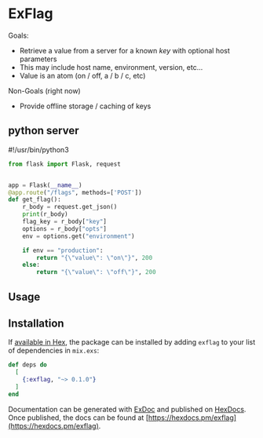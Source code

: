 # ExFlag

Goals:
* Retrieve a value from a server for a known _key_ with optional host parameters
 * This may include host name, environment, version, etc...
* Value is an atom (on / off, a / b / c, etc)

Non-Goals (right now)
* Provide offline storage / caching of keys

## python server

#!/usr/bin/python3
```python
from flask import Flask, request


app = Flask(__name__)
@app.route("/flags", methods=['POST'])
def get_flag():
    r_body = request.get_json()
    print(r_body)
    flag_key = r_body["key"]
    options = r_body["opts"]
    env = options.get("environment")

    if env == "production":
        return "{\"value\": \"on\"}", 200
    else:
        return "{\"value\": \"off\"}", 200
```

## Usage


## Installation

If [available in Hex](https://hex.pm/docs/publish), the package can be installed
by adding `exflag` to your list of dependencies in `mix.exs`:

```elixir
def deps do
  [
    {:exflag, "~> 0.1.0"}
  ]
end
```

Documentation can be generated with [ExDoc](https://github.com/elixir-lang/ex_doc)
and published on [HexDocs](https://hexdocs.pm). Once published, the docs can
be found at [https://hexdocs.pm/exflag](https://hexdocs.pm/exflag).
